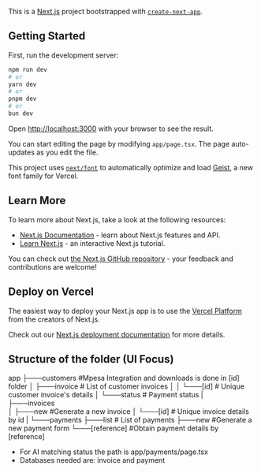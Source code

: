This is a [Next.js](https://nextjs.org) project bootstrapped with [`create-next-app`](https://nextjs.org/docs/app/api-reference/cli/create-next-app).

## Getting Started

First, run the development server:

```bash
npm run dev
# or
yarn dev
# or
pnpm dev
# or
bun dev
```

Open [http://localhost:3000](http://localhost:3000) with your browser to see the result.

You can start editing the page by modifying `app/page.tsx`. The page auto-updates as you edit the file.

This project uses [`next/font`](https://nextjs.org/docs/app/building-your-application/optimizing/fonts) to automatically optimize and load [Geist](https://vercel.com/font), a new font family for Vercel.

## Learn More

To learn more about Next.js, take a look at the following resources:

- [Next.js Documentation](https://nextjs.org/docs) - learn about Next.js features and API.
- [Learn Next.js](https://nextjs.org/learn) - an interactive Next.js tutorial.

You can check out [the Next.js GitHub repository](https://github.com/vercel/next.js) - your feedback and contributions are welcome!

## Deploy on Vercel

The easiest way to deploy your Next.js app is to use the [Vercel Platform](https://vercel.com/new?utm_medium=default-template&filter=next.js&utm_source=create-next-app&utm_campaign=create-next-app-readme) from the creators of Next.js.

Check out our [Next.js deployment documentation](https://nextjs.org/docs/app/building-your-application/deploying) for more details.


## Structure of the folder (UI Focus)

app
├───customers       #Mpesa Integration and downloads is done in [id] folder
│   ├───invoice     # List of customer invoices 
│   │   └───[id]    # Unique customer invoice's details 
│   └───status      # Payment status
|   
├───invoices  
│   ├───new         #Generate a new invoice
│   └───[id]        # Unique invoice details by id
|
└───payments
    ├───list          # List of payments
    ├───new           #Generate a new payment form
    └───[reference]   #Obtain payment details by [reference]

- For AI matching status the path is app/payments/page.tsx
- Databases needed are: invoice and payment 